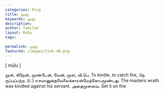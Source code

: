 ```yaml
---
categories: blog
title: மூளு
keywords: மூளு
description: 
author: Tamilan
layout: Ruby
tags: 
 
permalink: மூளு
featured: /images/ttak-48.png
---
```

  
[ mūḷu ]  
  
மூள், கிறேன், மூண்டேன், வேன், மூள, வி.பெ. To kindle, to catch fire, நெ ருப்புப்பற்ற. (c.) எசமானுக்குவேலைக்காரன்மேற்கோபமூண்டது. The masters wrath was kindled against his servant. அதைமூளவை. Set it on fire